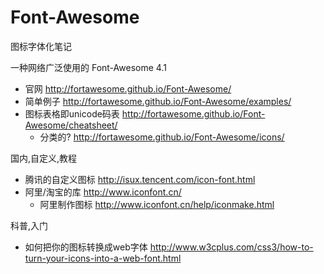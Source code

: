 # Font-Awesome

图标字体化笔记

一种网络广泛使用的 Font-Awesome 4.1

* 官网 http://fortawesome.github.io/Font-Awesome/
* 简单例子 http://fortawesome.github.io/Font-Awesome/examples/
* 图标表格即unicode码表 http://fortawesome.github.io/Font-Awesome/cheatsheet/ 
  * 分类的? http://fortawesome.github.io/Font-Awesome/icons/


国内,自定义,教程

* 腾讯的自定义图标 http://isux.tencent.com/icon-font.html
* 阿里/淘宝的库 http://www.iconfont.cn/
  * 阿里制作图标 http://www.iconfont.cn/help/iconmake.html

科普,入门

* 如何把你的图标转换成web字体 http://www.w3cplus.com/css3/how-to-turn-your-icons-into-a-web-font.html